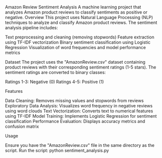 Amazon Review Sentiment Analysis
A machine learning project that analyzes Amazon product reviews to classify sentiments as positive or negative.
Overview
This project uses Natural Language Processing (NLP) techniques to analyze and classify Amazon product reviews. The sentiment analysis pipeline includes:

Text preprocessing and cleaning (removing stopwords)
Feature extraction using TF-IDF vectorization
Binary sentiment classification using Logistic Regression
Visualization of word frequencies and model performance metrics

Dataset
The project uses the "AmazonReview.csv" dataset containing product reviews with their corresponding sentiment ratings (1-5 stars). The sentiment ratings are converted to binary classes:

Ratings 1-3: Negative (0)
Ratings 4-5: Positive (1)

Features

Data Cleaning: Removes missing values and stopwords from reviews
Exploratory Data Analysis: Visualizes word frequency in negative reviews using word clouds
Text Vectorization: Converts text to numerical features using TF-IDF
Model Training: Implements Logistic Regression for sentiment classification
Performance Evaluation: Displays accuracy metrics and confusion matrix

Usage

Ensure you have the "AmazonReview.csv" file in the same directory as the script.
Run the script:
python sentiment_analysis.py
